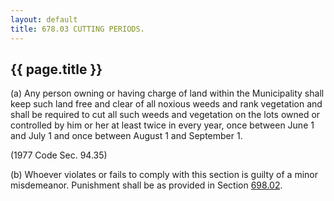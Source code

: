 ```yaml
---
layout: default 
title: 678.03 CUTTING PERIODS.
---
```


{{ page.title }}
----------------

​(a) Any person owning or having charge of land within the Municipality
shall keep such land free and clear of all noxious weeds and rank
vegetation and shall be required to cut all such weeds and vegetation on
the lots owned or controlled by him or her at least twice in every year,
once between June 1 and July 1 and once between August 1 and September
1.

(1977 Code Sec. 94.35)

​(b) Whoever violates or fails to comply with this section is guilty of
a minor misdemeanor. Punishment shall be as provided in Section
[698.02](38e2f631.html).
